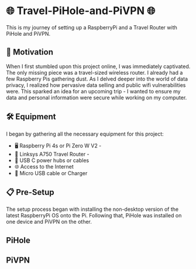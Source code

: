 # 🌐 Travel-PiHole-and-PiVPN 🌐

This is my journey of setting up a RaspberryPi and a Travel Router with PiHole and PiVPN.

## 🚀 Motivation

When I first stumbled upon this project online, I was immediately captivated. The only missing piece was a travel-sized wireless router. I already had a few Raspberry Pis gathering dust. As I delved deeper into the world of data privacy, I realized how pervasive data selling and public wifi vulnerabilities were. This sparked an idea for an upcoming trip - I wanted to ensure my data and personal information were secure while working on my computer.

## 🛠️ Equipment

I began by gathering all the necessary equipment for this project:

- 🖥️ Raspberry Pi 4s or Pi Zero W V2 -
- 📶 Linksys A750 Travel Router -
- 🔌 USB C power hubs or cables
- 🌐 Access to the Internet
- 📱 Micro USB cable or Charger

## 📋 Pre-Setup

The setup process began with installing the non-desktop version of the latest RaspberryPi OS onto the Pi. Following that, PiHole was installed on one device and PiVPN on the other.

## PiHole

## PiVPN
